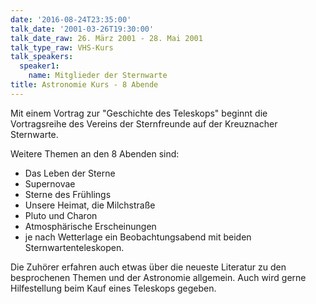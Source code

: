 ```yaml
---
date: '2016-08-24T23:35:00'
talk_date: '2001-03-26T19:30:00'
talk_date_raw: 26. März 2001 - 28. Mai 2001
talk_type_raw: VHS-Kurs
talk_speakers:
  speaker1:
    name: Mitglieder der Sternwarte
title: Astronomie Kurs - 8 Abende
---
```

  Mit einem Vortrag zur "Geschichte des Teleskops" beginnt die Vortragsreihe des Vereins der Sternfreunde auf der Kreuznacher Sternwarte.
   
  Weitere Themen an den 8 Abenden sind: 
  * Das Leben der Sterne
  * Supernovae
  * Sterne des Frühlings
  * Unsere Heimat, die Milchstraße
  * Pluto und Charon
  * Atmosphärische Erscheinungen
  * je nach Wetterlage ein Beobachtungsabend mit beiden Sternwartenteleskopen.

Die Zuhörer erfahren auch etwas über die neueste Literatur zu den besprochenen Themen und der Astronomie allgemein. Auch wird gerne Hilfestellung beim Kauf eines Teleskops gegeben.